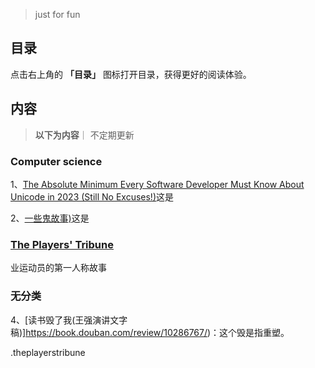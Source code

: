 
> just for fun
## 目录

点击右上角的 **「目录」** 图标打开目录，获得更好的阅读体验。

## 内容
> **以下为内容**｜ 不定期更新

###  Computer science

1、[The Absolute Minimum Every Software Developer Must Know About Unicode in 2023 (Still No Excuses!)](https://tonsky.me/blog/unicode/)这是



2、[一些鬼故事)](https://xargin.com/ghost-story/)这是



### [The Players' Tribune](https://www.theplayerstribune.com/)
业运动员的第一人称故事

###  无分类
4、[读书毁了我(王强演讲文字稿)]https://book.douban.com/review/10286767/)：这个毁是指重塑。

 

.theplayerstribune


